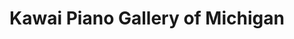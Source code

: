 ---
title: "Kawai Piano Gallery of Michigan"
url: /bloomfield-hills/kawai-piano-gallery-of-michigan/
shop: musical instrument
---